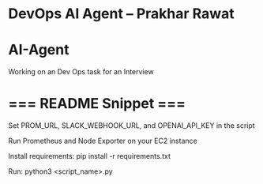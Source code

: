 # DevOps AI Agent – Prakhar Rawat

# AI-Agent
Working on an Dev Ops task for an Interview
# === README Snippet ===
Set PROM_URL, SLACK_WEBHOOK_URL, and OPENAI_API_KEY in the script

Run Prometheus and Node Exporter on your EC2 instance

Install requirements: pip install -r requirements.txt

Run: python3 <script_name>.py
